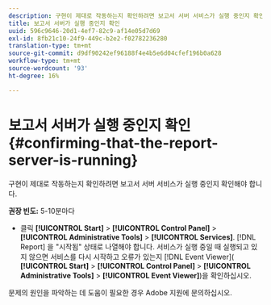 ```yaml
---
description: 구현이 제대로 작동하는지 확인하려면 보고서 서버 서비스가 실행 중인지 확인해야 합니다.
title: 보고서 서버가 실행 중인지 확인
uuid: 596c9646-20d1-4ef7-82c9-af14e05d7d69
exl-id: 8fb21c10-24f9-449c-b2e2-f02782236280
translation-type: tm+mt
source-git-commit: d9df90242ef96188f4e4b5e6d04cfef196b0a628
workflow-type: tm+mt
source-wordcount: '93'
ht-degree: 16%

---
```


# 보고서 서버가 실행 중인지 확인{#confirming-that-the-report-server-is-running}

구현이 제대로 작동하는지 확인하려면 보고서 서버 서비스가 실행 중인지 확인해야 합니다.

**권장 빈도:** 5-10분마다

* 클릭 **[!UICONTROL Start]** > **[!UICONTROL Control Panel]** > **[!UICONTROL Administrative Tools]** > **[!UICONTROL Services]**. [!DNL Report] 을 &quot;시작됨&quot; 상태로 나열해야 합니다. 서비스가 실행 중일 때 실행되고 있지 않으면 서비스를 다시 시작하고 오류가 있는지 [!DNL Event Viewer]( **[!UICONTROL Start]** > **[!UICONTROL Control Panel]** > **[!UICONTROL Administrative Tools]** > **[!UICONTROL Event Viewer]**)을 확인하십시오.

문제의 원인을 파악하는 데 도움이 필요한 경우 Adobe 지원에 문의하십시오.
